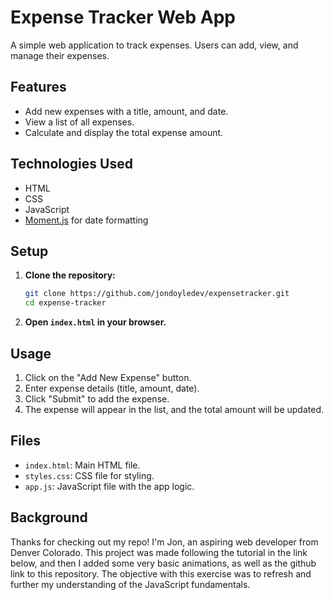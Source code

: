 # Expense Tracker Web App

A simple web application to track expenses. Users can add, view, and manage their expenses.

## Features

- Add new expenses with a title, amount, and date.
- View a list of all expenses.
- Calculate and display the total expense amount.

## Technologies Used

- HTML
- CSS
- JavaScript
- [Moment.js](https://momentjs.com/) for date formatting

## Setup

1. **Clone the repository:**

    ```bash
    git clone https://github.com/jondoyledev/expensetracker.git
    cd expense-tracker
    ```

2. **Open `index.html` in your browser.**

## Usage

1. Click on the "Add New Expense" button.
2. Enter expense details (title, amount, date).
3. Click "Submit" to add the expense.
4. The expense will appear in the list, and the total amount will be updated.

## Files

- `index.html`: Main HTML file.
- `styles.css`: CSS file for styling.
- `app.js`: JavaScript file with the app logic.

## Background

Thanks for checking out my repo! I'm Jon, an aspiring web developer from Denver Colorado. This project was made following the tutorial in the link below, and then I added some very basic animations, as well as the github link to this repository. The objective with this exercise was to refresh and further my understanding of the JavaScript fundamentals.

